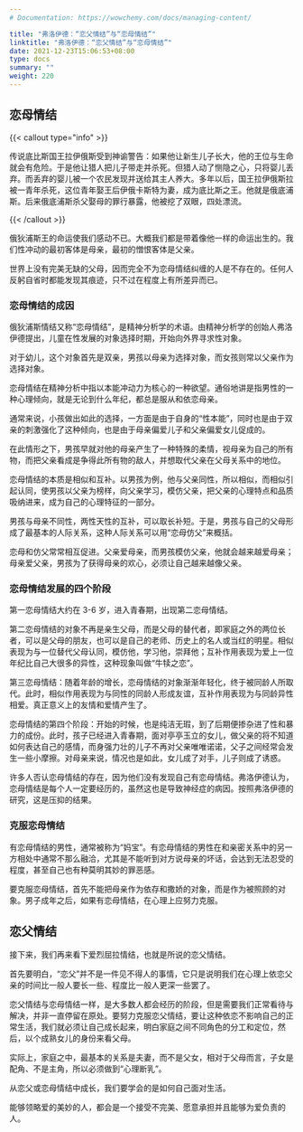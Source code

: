 ```yaml
---
# Documentation: https://wowchemy.com/docs/managing-content/

title: "弗洛伊德：“恋父情结”与“恋母情结”"
linktitle: "弗洛伊德：“恋父情结”与“恋母情结”"
date: 2021-12-23T15:06:53+08:00
type: docs
summary: ""
weight: 220
---
```


<!--more-->

## 恋母情结

{{< callout type="info" >}}

传说底比斯国王拉伊俄斯受到神谕警告：如果他让新生儿子长大，他的王位与生命就会有危险。于是他让猎人把儿子带走并杀死。但猎人动了恻隐之心，只将婴儿丢弃。而丢弃的婴儿被一个农民发现并送给其主人养大。多年以后，国王拉伊俄斯拉被一青年杀死，这位青年娶王后伊俄卡斯特为妻，成为底比斯之王。他就是俄底浦斯。后来俄底浦斯杀父娶母的罪行暴露，他被挖了双眼，四处漂流。

{{< /callout >}}

俄狄浦斯王的命运使我们感动不已。大概我们都是带着像他一样的命运出生的。我们性冲动的最初客体是母亲，最初的憎恨客体是父亲。

世界上没有完美无缺的父母，因而完全不为恋母情结纠缠的人是不存在的。任何人反躬自省时都能发现其痕迹，只不过在程度上有所差异而已。

### 恋母情结的成因

俄狄浦斯情结又称“恋母情结”，是精神分析学的术语。由精神分析学的创始人弗洛伊德提出，儿童在性发展的对象选择时期，开始向外界寻求性对象。

对于幼儿，这个对象首先是双亲，男孩以母亲为选择对象，而女孩则常以父亲作为选择对象。

恋母情结在精神分析中指以本能冲动力为核心的一种欲望。通俗地讲是指男性的一种心理倾向，就是无论到什么年纪，都总是服从和依恋母亲。

通常来说，小孩做出如此的选择，一方面是由于自身的“性本能”，同时也是由于双亲的刺激强化了这种倾向，也是由于母亲偏爱儿子和父亲偏爱女儿促成的。

在此情形之下，男孩早就对他的母亲产生了一种特殊的柔情，视母亲为自己的所有物，而把父亲看成是争得此所有物的敌人，并想取代父亲在父母关系中的地位。

恋母情结的本质是相似和互补。以男孩为例，他与父亲同性，所以相似，而相似引起认同，使男孩以父亲为榜样，向父亲学习，模仿父亲，把父亲的心理特点和品质吸纳进来，成为自己的心理特征的一部分。

男孩与母亲不同性，两性天性的互补，可以取长补短。于是，男孩与自己的父母形成了最基本的人际关系，这种人际关系可以用“恋母仿父”来概括。

恋母和仿父常常相互促进。父亲爱母亲，而男孩模仿父亲，他就会越来越爱母亲；母亲爱父亲，男孩为了获得母亲的欢心，必须让自己越来越像父亲。

### 恋母情结发展的四个阶段

第一恋母情结大约在 3-6 岁，进入青春期，出现第二恋母情结。

第二恋母情结的对象不再是亲生父母，而是父母的替代者，即家庭之外的两位长者，可以是父母的朋友，也可以是自己的老师、历史上的名人或当红的明星。相似表现为与一位替代父母认同，模仿他，学习他，崇拜他；互补作用表现为爱上一位年纪比自己大很多的异性，这种现象叫做“牛犊之恋”。

第三恋母情结：随着年龄的增长，恋母情结的对象渐渐年轻化，终于被同龄人所取代。此时，相似作用表现为与同性的同龄人形成友谊，互补作用表现为与同龄异性相爱。真正意义上的友情和爱情产生了。

恋母情结的第四个阶段：开始的时候，也是纯洁无瑕，到了后期便掺杂进了性和暴力的成份。此时，孩子已经进入青春期，面对亭亭玉立的女儿，做父亲的将不知道如何表达自己的感情，而身强力壮的儿子不再对父亲唯唯诺诺，父子之间经常会发生一些小摩擦。对母亲来说，情况也是如此，女儿成了对手，儿子则成了诱惑。

许多人否认恋母情结的存在，因为他们没有发现自己有恋母情结。弗洛伊德认为，恋母情结是每个人一定要经历的，虽然这也是导致神经症的病因。按照弗洛伊德的研究，这是压抑的结果。

### 克服恋母情结

有恋母情结的男性，通常被称为“妈宝”。有恋母情结的男性在和亲密关系中的另一方相处中通常不那么融洽，尤其是不能听到对方说母亲的坏话，会达到无法忍受的程度，甚至自己也有种莫明其妙的罪恶感。

要克服恋母情结，首先不能把母亲作为依存和撒娇的对象，而是作为被照顾的对象。男子成年之后，如果有恋母情结，在心理上应努力克服。

## 恋父情结

接下来，我们再来看下爱烈屈拉情结，也就是所说的恋父情结。

首先要明白，“恋父”并不是一件见不得人的事情，它只是说明我们在心理上依恋父亲的时间比一般人要长一些、程度比一般人更深一些罢了。

恋父情结与恋母情结一样，是大多数人都会经历的阶段，但是需要我们正常看待与解决，并非一直停留在原处。要努力克服恋父情结，要让这种依恋不影响自己的正常生活，我们就必须让自己成长起来，明白家庭之间不同角色的分工和定位，然后，以个成熟女儿的身份来看父母。

实际上，家庭之中，最基本的关系是夫妻，而不是父女，相对于父母而言，子女是配角、不是主角，所以必须做到“心理断乳”。

从恋父或恋母情结中成长，我们要学会的是如何自己面对生活。

能够领略爱的美妙的人，都会是一个接受不完美、愿意承担并且能够为爱负责的人。
